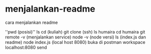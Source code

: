 # menjalankan-readme

cara menjalankan readme

''pwd (posisi)'' 
ls
cd (kuliah)
git clone (ssh)
ls humaira
cd humaira
git remote -v (menjalankan service)
node -v (node versi)
ls (index.js dan readme)
node index.js (local host 8080)
buka di postman
workspace
localhost:8080
send
